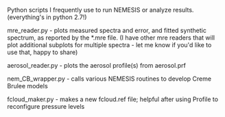 Python scripts I frequently use to run NEMESIS or analyze results. (everything's in python 2.7!)

mre_reader.py - plots measured spectra and error, and fitted synthetic spectrum, as reported by the *.mre file. (I have other mre readers that will plot additional subplots for multiple spectra - let me know if you'd like to use that, happy to share)

aerosol_reader.py - plots the aerosol profile(s) from aerosol.prf

nem_CB_wrapper.py - calls various NEMESIS routines to develop Creme Brulee models

fcloud_maker.py - makes a new fcloud.ref file; helpful after using Profile to reconfigure pressure levels
